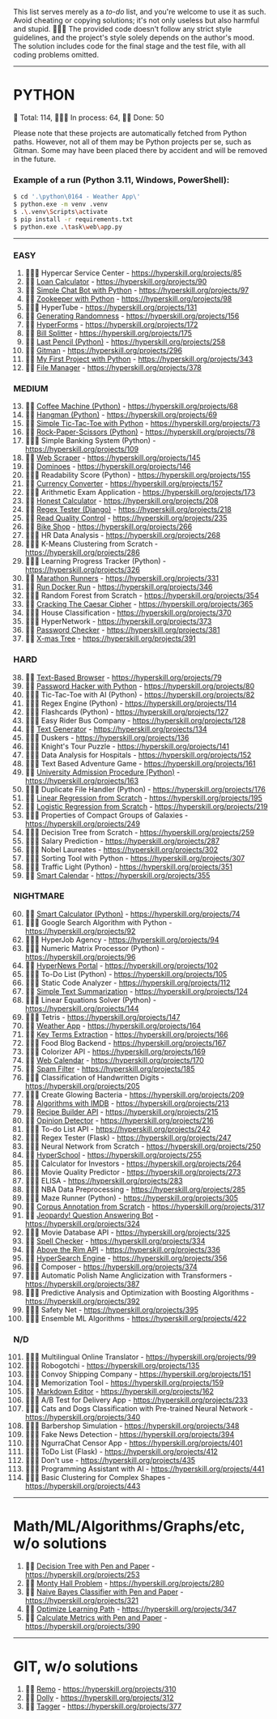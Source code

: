 This list serves merely as a _to-do_ list, and you're welcome to use it as such. Avoid cheating or copying solutions; it's not only useless but also harmful and stupid. 🤦🏼‍♂️ The provided code doesn't follow any strict style guidelines, and the project's style solely depends on the author's mood. The solution includes code for the final stage and the test file, with all coding problems omitted.

---
# PYTHON
🐍 Total: 114, 👷🏼‍♂️ In process: 64, 🐱‍👤 Done: 50

Please note that these projects are automatically fetched from Python paths. However, not all of them may be Python projects per se, such as Gitman. Some may have been placed there by accident and will be removed in the future.

### Example of a run (Python 3.11, Windows, PowerShell):
```bash
$ cd '.\python\0164 - Weather App\'
$ python.exe -m venv .venv
$ .\.venv\Scripts\activate
$ pip install -r requirements.txt
$ python.exe .\task\web\app.py
```
---

### EASY
1) 👷🏼‍♂️ Hypercar Service Center - https://hyperskill.org/projects/85
2) 🐱‍👤 [Loan Calculator](https://github.com/syyynth/hyperskill/tree/main/python/0090%20-%20Loan%20Calculator) - https://hyperskill.org/projects/90
3) 🐱‍👤 [Simple Chat Bot with Python](https://github.com/syyynth/hyperskill/tree/main/python/0097%20-%20Simple%20Chatty%20Bot%20(Python)) - https://hyperskill.org/projects/97
4) 🐱‍👤 [Zookeeper with Python](https://github.com/syyynth/hyperskill/tree/main/python/0098%20-%20Zookeeper%20(Python)) - https://hyperskill.org/projects/98
5) 👷🏼‍♂️ HyperTube - https://hyperskill.org/projects/131
6) 🐱‍👤 [Generating Randomness](https://github.com/syyynth/hyperskill/tree/main/python/0156%20-%20Generating%20Randomness) - https://hyperskill.org/projects/156
7) 🐱‍👤 [HyperForms](https://github.com/syyynth/hyperskill/tree/main/python/0172%20-%20HyperForms) - https://hyperskill.org/projects/172
8) 🐱‍👤 [Bill Splitter](https://github.com/syyynth/hyperskill/tree/main/python/0175%20-%20Bill%20Splitter) - https://hyperskill.org/projects/175
9) 🐱‍👤 [Last Pencil (Python)](https://github.com/syyynth/hyperskill/tree/main/python/0258%20-%20Last%20Pencil) - https://hyperskill.org/projects/258
10) 🐱‍👤 [Gitman](https://github.com/syyynth/hyperskill/tree/main/python/0296%20-%20Gitman) - https://hyperskill.org/projects/296
11) 🐱‍👤 [My First Project with Python](https://github.com/syyynth/hyperskill/tree/main/python/0343%20-%20My%20First%20Project) - https://hyperskill.org/projects/343
12) 🐱‍👤 [File Manager](https://github.com/syyynth/hyperskill/tree/main/python/0378%20-%20File%20Manager) - https://hyperskill.org/projects/378

### MEDIUM
13) 🐱‍👤 [Coffee Machine (Python)](https://github.com/syyynth/hyperskill/tree/main/python/0068%20-%20Coffee%20Machine%20(Python)) - https://hyperskill.org/projects/68
14) 🐱‍👤 [Hangman (Python)](https://github.com/syyynth/hyperskill/tree/main/python/0069%20-%20Hangman%20(Python)) - https://hyperskill.org/projects/69
15) 🐱‍👤 [Simple Tic-Tac-Toe with Python](https://github.com/syyynth/hyperskill/tree/main/python/0073%20-%20Simple%20Tic-Tac-Toe%20(Python)) - https://hyperskill.org/projects/73
16) 🐱‍👤 [Rock-Paper-Scissors (Python)](https://github.com/syyynth/hyperskill/tree/main/python/0078%20-%20Rock-Paper-Scissors%20(Python)) - https://hyperskill.org/projects/78
17) 👷🏼‍♂️ Simple Banking System (Python) - https://hyperskill.org/projects/109
18) 🐱‍👤 [Web Scraper](https://github.com/syyynth/hyperskill/tree/main/python/0145%20-%20Web%20Scraper) - https://hyperskill.org/projects/145
19) 🐱‍👤 [Dominoes](https://github.com/syyynth/hyperskill/tree/main/python/0146%20-%20Dominoes) - https://hyperskill.org/projects/146
20) 👷🏼‍♂️ Readability Score (Python) - https://hyperskill.org/projects/155
21) 🐱‍👤 [Currency Converter](https://github.com/syyynth/hyperskill/tree/main/python/0157%20-%20Currency%20Converter) - https://hyperskill.org/projects/157
22) 👷🏼‍♂️ Arithmetic Exam Application - https://hyperskill.org/projects/173
23) 🐱‍👤 [Honest Calculator](https://github.com/syyynth/hyperskill/tree/main/python/0208%20-%20Honest%20Calculator) - https://hyperskill.org/projects/208
24) 🐱‍👤 [Regex Tester (Django)](https://github.com/syyynth/hyperskill/tree/main/python/0218%20-%20Regex%20Tester%20(Django)) - https://hyperskill.org/projects/218
25) 🐱‍👤 [Read Quality Control](https://github.com/syyynth/hyperskill/tree/main/python/0235%20-%20Read%20Quality%20Control) - https://hyperskill.org/projects/235
26) 🐱‍👤 [Bike Shop](https://github.com/syyynth/hyperskill/tree/main/python/0266%20-%20Bike%20Shop) - https://hyperskill.org/projects/266
27) 👷🏼‍♂️ HR Data Analysis - https://hyperskill.org/projects/268
28) 👷🏼‍♂️ K-Means Clustering from Scratch - https://hyperskill.org/projects/286
29) 👷🏼‍♂️ Learning Progress Tracker (Python) - https://hyperskill.org/projects/326
30) 🐱‍👤 [Marathon Runners](https://github.com/syyynth/hyperskill/tree/main/python/0331%20-%20Marathon%20Runners) - https://hyperskill.org/projects/331
31) 🐱‍👤 [Run Docker Run](https://github.com/syyynth/hyperskill/tree/main/python/0346%20-%20Run%20Docker%20Run) - https://hyperskill.org/projects/346
32) 👷🏼‍♂️ Random Forest from Scratch - https://hyperskill.org/projects/354
33) 🐱‍👤 [Cracking The Caesar Cipher](https://github.com/syyynth/hyperskill/tree/main/python/0365%20-%20Cracking%20The%20Caesar%20Cipher) - https://hyperskill.org/projects/365
34) 👷🏼‍♂️ House Classification - https://hyperskill.org/projects/370
35) 👷🏼‍♂️ HyperNetwork - https://hyperskill.org/projects/373
36) 🐱‍👤 [Password Checker](https://github.com/syyynth/hyperskill/tree/main/python/0381%20-%20Password%20Checker) - https://hyperskill.org/projects/381
37) 🐱‍👤 [X-mas Tree](https://github.com/syyynth/hyperskill/tree/main/python/0391%20-%20X-mas%20Tree) - https://hyperskill.org/projects/391

### HARD
38) 🐱‍👤 [Text-Based Browser](https://github.com/syyynth/hyperskill/tree/main/python/0079%20-%20Text-Based%20Browser) - https://hyperskill.org/projects/79
39) 🐱‍👤 [Password Hacker with Python](https://github.com/syyynth/hyperskill/tree/main/python/0080%20-%20Password%20Hacker%20(Python)) - https://hyperskill.org/projects/80
40) 👷🏼‍♂️ Tic-Tac-Toe with AI (Python) - https://hyperskill.org/projects/82
41) 👷🏼‍♂️ Regex Engine (Python) - https://hyperskill.org/projects/114
42) 👷🏼‍♂️ Flashcards (Python) - https://hyperskill.org/projects/127
43) 👷🏼‍♂️ Easy Rider Bus Company - https://hyperskill.org/projects/128
44) 🐱‍👤 [Text Generator](https://github.com/syyynth/hyperskill/tree/main/python/0134%20-%20Text%20Generator) - https://hyperskill.org/projects/134
45) 👷🏼‍♂️ Duskers - https://hyperskill.org/projects/136
46) 👷🏼‍♂️ Knight's Tour Puzzle - https://hyperskill.org/projects/141
47) 👷🏼‍♂️ Data Analysis for Hospitals - https://hyperskill.org/projects/152
48) 👷🏼‍♂️ Text Based Adventure Game - https://hyperskill.org/projects/161
49) 🐱‍👤 [University Admission Procedure (Python)](https://github.com/syyynth/hyperskill/tree/main/python/0163%20-%20University%20Admission%20Procedure%20(Python)) - https://hyperskill.org/projects/163
50) 👷🏼‍♂️ Duplicate File Handler (Python) - https://hyperskill.org/projects/176
51) 🐱‍👤 [Linear Regression from Scratch](https://github.com/syyynth/hyperskill/tree/main/python/0195%20-%20Linear%20Regression%20from%20Scratch) - https://hyperskill.org/projects/195
52) 🐱‍👤 [Logistic Regression from Scratch](https://github.com/syyynth/hyperskill/tree/main/python/0219%20-%20Logistic%20Regression%20from%20Scratch) - https://hyperskill.org/projects/219
53) 👷🏼‍♂️ Properties of Compact Groups of Galaxies - https://hyperskill.org/projects/249
54) 👷🏼‍♂️ Decision Tree from Scratch - https://hyperskill.org/projects/259
55) 👷🏼‍♂️ Salary Prediction - https://hyperskill.org/projects/287
56) 👷🏼‍♂️ Nobel Laureates - https://hyperskill.org/projects/302
57) 👷🏼‍♂️ Sorting Tool with Python - https://hyperskill.org/projects/307
58) 👷🏼‍♂️ Traffic Light (Python) - https://hyperskill.org/projects/351
59) 🐱‍👤 [Smart Calendar](https://github.com/syyynth/hyperskill/tree/main/python/0355%20-%20Smart%20Calendar) - https://hyperskill.org/projects/355

### NIGHTMARE
60) 🐱‍👤 [Smart Calculator (Python)](https://github.com/syyynth/hyperskill/tree/main/python/0074%20-%20Smart%20Calculator%20(Python)) - https://hyperskill.org/projects/74
61) 👷🏼‍♂️ Google Search Algorithm with Python - https://hyperskill.org/projects/92
62) 👷🏼‍♂️ HyperJob Agency - https://hyperskill.org/projects/94
63) 👷🏼‍♂️ Numeric Matrix Processor (Python) - https://hyperskill.org/projects/96
64) 🐱‍👤 [HyperNews Portal](https://github.com/syyynth/hyperskill/tree/main/python/0102%20-%20HyperNews%20Portal) - https://hyperskill.org/projects/102
65) 👷🏼‍♂️ To-Do List (Python) - https://hyperskill.org/projects/105
66) 👷🏼‍♂️ Static Code Analyzer - https://hyperskill.org/projects/112
67) 🐱‍👤 [Simple Text Summarization](https://github.com/syyynth/hyperskill/tree/main/python/0124%20-%20Simple%20Text%20Summarization) - https://hyperskill.org/projects/124
68) 👷🏼‍♂️ Linear Equations Solver (Python) - https://hyperskill.org/projects/144
69) 👷🏼‍♂️ Tetris - https://hyperskill.org/projects/147
70) 🐱‍👤 [Weather App](https://github.com/syyynth/hyperskill/tree/main/python/0164%20-%20Weather%20App) - https://hyperskill.org/projects/164
71) 🐱‍👤 [Key Terms Extraction](https://github.com/syyynth/hyperskill/tree/main/python/0166%20-%20Key%20Terms%20Extraction) - https://hyperskill.org/projects/166
72) 👷🏼‍♂️ Food Blog Backend - https://hyperskill.org/projects/167
73) 👷🏼‍♂️ Colorizer API - https://hyperskill.org/projects/169
74) 🐱‍👤 [Web Calendar](https://github.com/syyynth/hyperskill/tree/main/python/0170%20-%20Web%20Calendar) - https://hyperskill.org/projects/170
75) 🐱‍👤 [Spam Filter](https://github.com/syyynth/hyperskill/tree/main/python/0185%20-%20Spam%20Filter) - https://hyperskill.org/projects/185
76) 👷🏼‍♂️ Classification of Handwritten Digits - https://hyperskill.org/projects/205
77) 👷🏼‍♂️ Create Glowing Bacteria - https://hyperskill.org/projects/209
78) 🐱‍👤 [Algorithms with IMDB](https://github.com/syyynth/hyperskill/tree/main/python/0213%20-%20Algorithms%20with%20IMDB) - https://hyperskill.org/projects/213
79) 🐱‍👤 [Recipe Builder API](https://github.com/syyynth/hyperskill/tree/main/python/0215%20-%20Recipe%20Builder%20API) - https://hyperskill.org/projects/215
80) 🐱‍👤 [Opinion Detector](https://github.com/syyynth/hyperskill/tree/main/python/0216%20-%20Opinion%20Detector) - https://hyperskill.org/projects/216
81) 👷🏼‍♂️ To-do List API - https://hyperskill.org/projects/242
82) 👷🏼‍♂️ Regex Tester (Flask) - https://hyperskill.org/projects/247
83) 👷🏼‍♂️ Neural Network from Scratch - https://hyperskill.org/projects/250
84) 🐱‍👤 [HyperSchool](https://github.com/syyynth/hyperskill/tree/main/python/0255%20-%20HyperSchool) - https://hyperskill.org/projects/255
85) 👷🏼‍♂️ Calculator for Investors - https://hyperskill.org/projects/264
86) 👷🏼‍♂️ Movie Quality Predictor - https://hyperskill.org/projects/273
87) 👷🏼‍♂️ ELISA - https://hyperskill.org/projects/283
88) 👷🏼‍♂️ NBA Data Preprocessing - https://hyperskill.org/projects/285
89) 👷🏼‍♂️ Maze Runner (Python) - https://hyperskill.org/projects/305
90) 🐱‍👤 [Corpus Annotation from Scratch](https://github.com/syyynth/hyperskill/tree/main/python/0317%20-%20Corpus%20Annotation%20from%20Scratch) - https://hyperskill.org/projects/317
91) 🐱‍👤 [Jeopardy! Question Answering Bot](https://github.com/syyynth/hyperskill/tree/main/python/0324%20-%20Jeopardy!%20Question%20Answering%20Bot) - https://hyperskill.org/projects/324
92) 👷🏼‍♂️ Movie Database API - https://hyperskill.org/projects/325
93) 🐱‍👤 [Spell Checker](https://github.com/syyynth/hyperskill/tree/main/python/0334%20-%20Spell%20Checker) - https://hyperskill.org/projects/334
94) 🐱‍👤 [Above the Rim API](https://github.com/syyynth/hyperskill/tree/main/python/0336%20-%20Above%20the%20Rim%20API) - https://hyperskill.org/projects/336
95) 🐱‍👤 [HyperSearch Engine](https://github.com/syyynth/hyperskill/tree/main/python/0356%20-%20HyperSearch%20Engine) - https://hyperskill.org/projects/356
96) 👷🏼‍♂️ Composer - https://hyperskill.org/projects/374
97) 👷🏼‍♂️ Automatic Polish Name Anglicization with Transformers - https://hyperskill.org/projects/387
98) 👷🏼‍♂️ Predictive Analysis and Optimization with Boosting Algorithms - https://hyperskill.org/projects/392
99) 👷🏼‍♂️ Safety Net - https://hyperskill.org/projects/395
100) 👷🏼‍♂️ Ensemble ML Algorithms - https://hyperskill.org/projects/422

### N/D
101) 👷🏼‍♂️ Multilingual Online Translator - https://hyperskill.org/projects/99
102) 👷🏼‍♂️ Robogotchi - https://hyperskill.org/projects/135
103) 👷🏼‍♂️ Convoy Shipping Company - https://hyperskill.org/projects/151
104) 👷🏼‍♂️ Memorization Tool - https://hyperskill.org/projects/159
105) 🐱‍👤 [Markdown Editor](https://github.com/syyynth/hyperskill/tree/main/python/0162%20-%20Markdown%20Editor) - https://hyperskill.org/projects/162
106) 👷🏼‍♂️ A/B Test for Delivery App - https://hyperskill.org/projects/233
107) 👷🏼‍♂️ Cats and Dogs Classification with Pre-trained Neural Network - https://hyperskill.org/projects/340
108) 👷🏼‍♂️ Barbershop Simulation - https://hyperskill.org/projects/348
109) 👷🏼‍♂️ Fake News Detection - https://hyperskill.org/projects/394
110) 👷🏼‍♂️ NgurraChat Censor App - https://hyperskill.org/projects/401
111) 👷🏼‍♂️ ToDo List (Flask) - https://hyperskill.org/projects/412
112) 👷🏼‍♂️ Don't use - https://hyperskill.org/projects/435
113) 👷🏼‍♂️ Programming Assistant with AI - https://hyperskill.org/projects/441
114) 👷🏼‍♂️ Basic Clustering for Complex Shapes - https://hyperskill.org/projects/443

---
# Math/ML/Algorithms/Graphs/etc, w/o solutions
1) 🐱‍👤 [Decision Tree with Pen and Paper](https://github.com/syyynth/hyperskill/tree/main/python/0253%20-%20Decision%20Tree%20with%20Pen%20and%20Paper) - https://hyperskill.org/projects/253
2) 🐱‍👤 [Monty Hall Problem](https://github.com/syyynth/hyperskill/tree/main/python/0280%20-%20Monty%20Hall%20Problem) - https://hyperskill.org/projects/280
3) 🐱‍👤 [Naive Bayes Classifier with Pen and Paper](https://github.com/syyynth/hyperskill/tree/main/python/0321%20-%20Naive%20Bayes%20Classifier%20with%20Pen%20and%20Paper%20(ML)) - https://hyperskill.org/projects/321
4) 🐱‍👤 [Optimize Learning Path](https://github.com/syyynth/hyperskill/tree/main/python/0347%20-%20Optimize%20Learning%20Path) - https://hyperskill.org/projects/347
5) 🐱‍👤 [Calculate Metrics with Pen and Paper](https://github.com/syyynth/hyperskill/tree/main/python/0390%20-%20Calculate%20Metrics%20with%20Pen%20and%20Paper) - https://hyperskill.org/projects/390

---
# GIT, w/o solutions
1) 🐱‍👤 [Remo](https://github.com/syyynth/hyperskill/tree/main/python/0310%20-%20Remo) - https://hyperskill.org/projects/310
2) 🐱‍👤 [Dolly](https://github.com/syyynth/hyperskill/tree/main/python/0312%20-%20Dolly) - https://hyperskill.org/projects/312
3) 🐱‍👤 [Tagger](https://github.com/syyynth/hyperskill/tree/main/python/0377%20-%20Tagger) - https://hyperskill.org/projects/377
